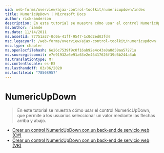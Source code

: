 ```yaml
---
uid: web-forms/overview/ajax-control-toolkit/numericupdown/index
title: NumericUpDown | Microsoft Docs
author: rick-anderson
description: En este tutorial se muestra cómo usar el control NumericUpDown, que permite a los usuarios seleccionar un valor mediante las flechas arriba y abajo.
ms.author: riande
ms.date: 11/14/2011
ms.assetid: 77751a27-0c0a-41ff-9547-1c0d2ed03fd4
msc.legacyurl: /web-forms/overview/ajax-control-toolkit/numericupdown
msc.type: chapter
ms.openlocfilehash: 6e26c7539f9c0f16ab92e4c43a0a8d58aa57271a
ms.sourcegitcommit: e7e91932a6e91a63e2e46417626f39d6b244a3ab
ms.translationtype: MT
ms.contentlocale: es-ES
ms.lasthandoff: 03/06/2020
ms.locfileid: "78508957"
---
```

# <a name="numericupdown"></a>NumericUpDown

> En este tutorial se muestra cómo usar el control NumericUpDown, que permite a los usuarios seleccionar un valor mediante las flechas arriba y abajo.

- [Crear un control NumericUpDown con un back-end de servicio web (C#)](creating-a-numeric-up-down-control-with-a-web-service-backend-cs.md)
- [Crear un control NumericUpDown con un back-end de servicio web (VB)](creating-a-numeric-up-down-control-with-a-web-service-backend-vb.md)
